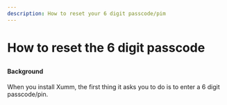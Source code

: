 ```yaml
---
description: How to reset your 6 digit passcode/pim
---
```


# How to reset the 6 digit passcode

##

#### **Background**

When you install Xumm, the first thing it asks you to do is to enter a 6 digit passcode/pin.

